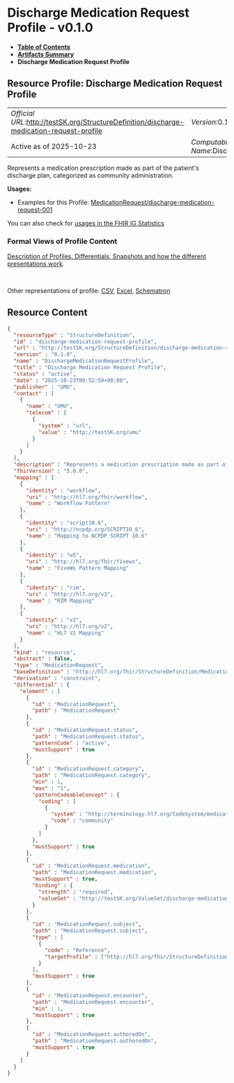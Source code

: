 # Discharge Medication Request Profile - v0.1.0

* [**Table of Contents**](toc.md)
* [**Artifacts Summary**](artifacts.md)
* **Discharge Medication Request Profile**

## Resource Profile: Discharge Medication Request Profile 

| | |
| :--- | :--- |
| *Official URL*:http://testSK.org/StructureDefinition/discharge-medication-request-profile | *Version*:0.1.0 |
| Active as of 2025-10-23 | *Computable Name*:DischargeMedicationRequestProfile |

 
Represents a medication prescription made as part of the patient's discharge plan, categorized as community administration. 

**Usages:**

* Examples for this Profile: [MedicationRequest/discharge-medication-request-001](MedicationRequest-discharge-medication-request-001.md)

You can also check for [usages in the FHIR IG Statistics](https://packages2.fhir.org/xig/SKtestIG|current/StructureDefinition/discharge-medication-request-profile)

### Formal Views of Profile Content

 [Description of Profiles, Differentials, Snapshots and how the different presentations work](http://build.fhir.org/ig/FHIR/ig-guidance/readingIgs.html#structure-definitions). 

 

Other representations of profile: [CSV](StructureDefinition-discharge-medication-request-profile.csv), [Excel](StructureDefinition-discharge-medication-request-profile.xlsx), [Schematron](StructureDefinition-discharge-medication-request-profile.sch) 



## Resource Content

```json
{
  "resourceType" : "StructureDefinition",
  "id" : "discharge-medication-request-profile",
  "url" : "http://testSK.org/StructureDefinition/discharge-medication-request-profile",
  "version" : "0.1.0",
  "name" : "DischargeMedicationRequestProfile",
  "title" : "Discharge Medication Request Profile",
  "status" : "active",
  "date" : "2025-10-23T09:52:59+00:00",
  "publisher" : "UMU",
  "contact" : [
    {
      "name" : "UMU",
      "telecom" : [
        {
          "system" : "url",
          "value" : "http://testSK.org/umu"
        }
      ]
    }
  ],
  "description" : "Represents a medication prescription made as part of the patient's discharge plan, categorized as community administration.",
  "fhirVersion" : "5.0.0",
  "mapping" : [
    {
      "identity" : "workflow",
      "uri" : "http://hl7.org/fhir/workflow",
      "name" : "Workflow Pattern"
    },
    {
      "identity" : "script10.6",
      "uri" : "http://ncpdp.org/SCRIPT10_6",
      "name" : "Mapping to NCPDP SCRIPT 10.6"
    },
    {
      "identity" : "w5",
      "uri" : "http://hl7.org/fhir/fivews",
      "name" : "FiveWs Pattern Mapping"
    },
    {
      "identity" : "rim",
      "uri" : "http://hl7.org/v3",
      "name" : "RIM Mapping"
    },
    {
      "identity" : "v2",
      "uri" : "http://hl7.org/v2",
      "name" : "HL7 V2 Mapping"
    }
  ],
  "kind" : "resource",
  "abstract" : false,
  "type" : "MedicationRequest",
  "baseDefinition" : "http://hl7.org/fhir/StructureDefinition/MedicationRequest",
  "derivation" : "constraint",
  "differential" : {
    "element" : [
      {
        "id" : "MedicationRequest",
        "path" : "MedicationRequest"
      },
      {
        "id" : "MedicationRequest.status",
        "path" : "MedicationRequest.status",
        "patternCode" : "active",
        "mustSupport" : true
      },
      {
        "id" : "MedicationRequest.category",
        "path" : "MedicationRequest.category",
        "min" : 1,
        "max" : "1",
        "patternCodeableConcept" : {
          "coding" : [
            {
              "system" : "http://terminology.hl7.org/CodeSystem/medicationrequest-admin-location",
              "code" : "community"
            }
          ]
        },
        "mustSupport" : true
      },
      {
        "id" : "MedicationRequest.medication",
        "path" : "MedicationRequest.medication",
        "mustSupport" : true,
        "binding" : {
          "strength" : "required",
          "valueSet" : "http://testSK.org/ValueSet/discharge-medication-vs"
        }
      },
      {
        "id" : "MedicationRequest.subject",
        "path" : "MedicationRequest.subject",
        "type" : [
          {
            "code" : "Reference",
            "targetProfile" : ["http://hl7.org/fhir/StructureDefinition/Patient"]
          }
        ],
        "mustSupport" : true
      },
      {
        "id" : "MedicationRequest.encounter",
        "path" : "MedicationRequest.encounter",
        "min" : 1,
        "mustSupport" : true
      },
      {
        "id" : "MedicationRequest.authoredOn",
        "path" : "MedicationRequest.authoredOn",
        "mustSupport" : true
      }
    ]
  }
}

```
